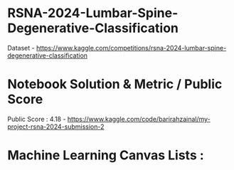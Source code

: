 # RSNA-2024-Lumbar-Spine-Degenerative-Classification

Dataset - https://www.kaggle.com/competitions/rsna-2024-lumbar-spine-degenerative-classification


# Notebook Solution & Metric / Public Score


Public Score : 4.18 - https://www.kaggle.com/code/barirahzainal/my-project-rsna-2024-submission-2


# Machine Learning Canvas Lists : 
